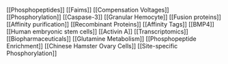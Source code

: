 [[Phosphopeptides]]
[[Faims]]
[[Compensation Voltages]]
[[Phosphorylation]]
[[Caspase-3]]
[[Granular Hemocyte]]
[[Fusion proteins]]
[[Affinity purification]]
[[Recombinant Proteins]]
[[Affinity Tags]]
[[BMP4]]
[[Human embryonic stem cells]]
[[Activin A]]
[[Transcriptomics]]
[[Biopharmaceuticals]]
[[Glutamine Metabolism]]
[[Phosphopeptide Enrichment]]
[[Chinese Hamster Ovary Cells]]
[[Site-specific Phosphorylation]]

